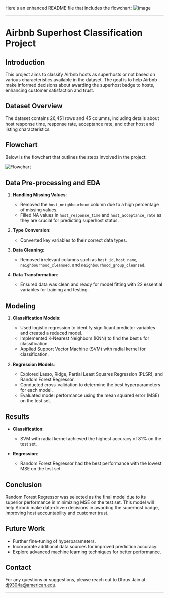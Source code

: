 Here's an enhanced README file that includes the flowchart:
![image](https://github.com/dhruvjain1999/Airbnb_analysis/assets/123019863/e9f36c72-07bc-4feb-9762-bc14333e36e9)


---

# Airbnb Superhost Classification Project

## Introduction
This project aims to classify Airbnb hosts as superhosts or not based on various characteristics available in the dataset. The goal is to help Airbnb make informed decisions about awarding the superhost badge to hosts, enhancing customer satisfaction and trust.

## Dataset Overview
The dataset contains 26,451 rows and 45 columns, including details about host response time, response rate, acceptance rate, and other host and listing characteristics.

## Flowchart
Below is the flowchart that outlines the steps involved in the project:

![Flowchart](data:image/png;base64,ENCODED_IMAGE_DATA)

## Data Pre-processing and EDA
1. **Handling Missing Values**: 
   - Removed the `host_neighbourhood` column due to a high percentage of missing values.
   - Filled NA values in `host_response_time` and `host_acceptance_rate` as they are crucial for predicting superhost status.
   
2. **Type Conversion**:
   - Converted key variables to their correct data types.

3. **Data Cleaning**:
   - Removed irrelevant columns such as `host_id`, `host_name`, `neighbourhood_cleansed`, and `neighbourhood_group_cleansed`.

4. **Data Transformation**:
   - Ensured data was clean and ready for model fitting with 22 essential variables for training and testing.

## Modeling
1. **Classification Models**:
   - Used logistic regression to identify significant predictor variables and created a reduced model.
   - Implemented K-Nearest Neighbors (KNN) to find the best `k` for classification.
   - Applied Support Vector Machine (SVM) with radial kernel for classification.

2. **Regression Models**:
   - Explored Lasso, Ridge, Partial Least Squares Regression (PLSR), and Random Forest Regressor.
   - Conducted cross-validation to determine the best hyperparameters for each model.
   - Evaluated model performance using the mean squared error (MSE) on the test set.

## Results
- **Classification**:
  - SVM with radial kernel achieved the highest accuracy of 81% on the test set.
  
- **Regression**:
  - Random Forest Regressor had the best performance with the lowest MSE on the test set.

## Conclusion
Random Forest Regressor was selected as the final model due to its superior performance in minimizing MSE on the test set. This model will help Airbnb make data-driven decisions in awarding the superhost badge, improving host accountability and customer trust.

## Future Work
- Further fine-tuning of hyperparameters.
- Incorporate additional data sources for improved prediction accuracy.
- Explore advanced machine learning techniques for better performance.

## Contact
For any questions or suggestions, please reach out to Dhruv Jain at [dj9304a@american.edu](mailto:dj9304a@american.edu).

---
